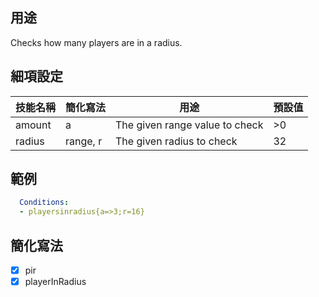 ## 用途
Checks how many players are in a radius.


## 細項設定

| 技能名稱 | 簡化寫法| 用途 | 預設值 |
|-----------|-----------|----------------------------------------------------------------------|---------|
| amount| a | The given range value to check  | >0  |
| radius| range, r  | The given radius to check   | 32  |


## 範例
```yaml
  Conditions:
  - playersinradius{a=>3;r=16}
```


## 簡化寫法
- [x] pir
- [x] playerInRadius